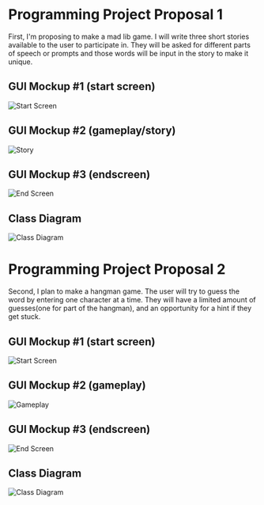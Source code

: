 # Programming Project Proposal 1
First, I'm proposing to make a mad lib game. I will write three short stories available to the user to participate in. They will be asked for different parts of speech or prompts and those words will be input in the story to make it unique. 

## GUI Mockup #1 (start screen)
![Start Screen](https://user-images.githubusercontent.com/89112469/160669355-eb27543d-6571-4013-9c41-1de9f17c2587.png)
## GUI Mockup #2 (gameplay/story)
![Story](https://user-images.githubusercontent.com/89112469/160678850-724e0675-c611-4023-9be4-27213becf348.png)
## GUI Mockup #3 (endscreen)
![End Screen](https://user-images.githubusercontent.com/89112469/160669861-14472219-e608-4145-b1af-03002d773665.png)
## Class Diagram
![Class Diagram](https://user-images.githubusercontent.com/89112469/160678102-ee4b9f6a-b232-4b19-95de-183096ba38b5.png)
# Programming Project Proposal 2
Second, I plan to make a hangman game. The user will try to guess the word by entering one character at a time. They will have a limited amount of guesses(one for part of the hangman), and an opportunity for a hint if they get stuck. 

## GUI Mockup #1 (start screen)
![Start Screen](https://user-images.githubusercontent.com/89112469/160680842-2b12f3f1-526e-41b8-9d7a-bc80a9fc9d8c.png)
## GUI Mockup #2 (gameplay)
![Gameplay](https://user-images.githubusercontent.com/89112469/161113875-0df0ac42-d938-4156-8bb6-b039926f6bb5.png)
## GUI Mockup #3 (endscreen)
![End Screen](https://user-images.githubusercontent.com/89112469/160681688-d8526dd7-dfcf-422e-851d-6ed26d091ee2.png)
## Class Diagram
![Class Diagram](https://user-images.githubusercontent.com/89112469/161112744-942fe22c-cd9f-41db-8014-4bc6d2aac166.png)
